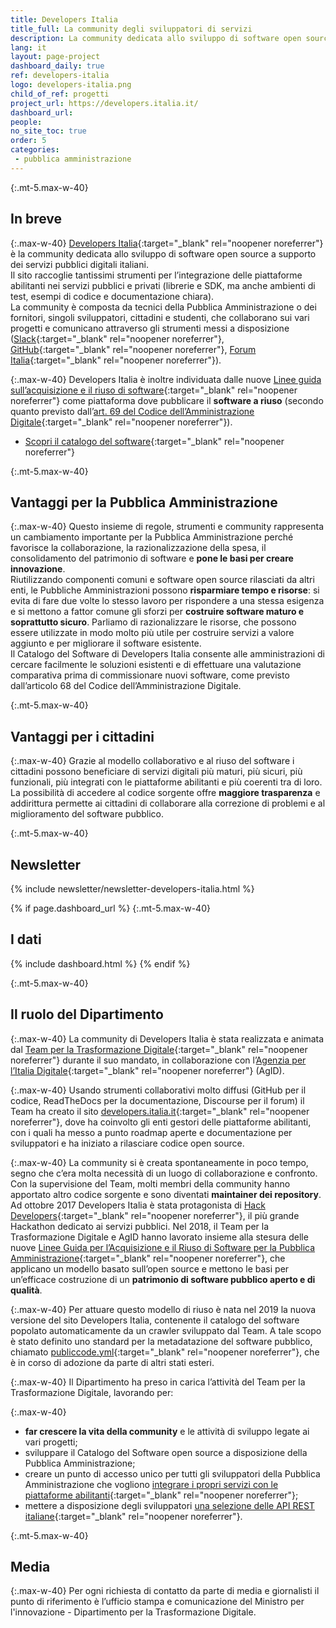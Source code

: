 ```yaml
---
title: Developers Italia
title_full: La community degli sviluppatori di servizi
description: La community dedicata allo sviluppo di software open source per i servizi pubblici italiani
lang: it
layout: page-project
dashboard_daily: true
ref: developers-italia
logo: developers-italia.png
child_of_ref: progetti
project_url: https://developers.italia.it/
dashboard_url:
people:
no_site_toc: true
order: 5
categories:
 - pubblica amministrazione
---
```


{:.mt-5.max-w-40}
## In breve

{:.max-w-40}
[Developers Italia](https://developers.italia.it/){:target="_blank" rel="noopener noreferrer"} è la community dedicata allo sviluppo di software open source a supporto dei servizi pubblici digitali italiani.  
Il sito raccoglie tantissimi strumenti per l’integrazione delle piattaforme abilitanti nei servizi pubblici e privati (librerie e SDK, ma anche ambienti di test, esempi di codice e documentazione chiara).  
La community è composta da tecnici della Pubblica Amministrazione o dei fornitori, singoli sviluppatori, cittadini e studenti, che collaborano sui vari progetti e comunicano attraverso gli strumenti messi a disposizione ([Slack](https://slack.developers.italia.it/){:target="_blank" rel="noopener noreferrer"}, [GitHub](https://github.com/italia){:target="_blank" rel="noopener noreferrer"}, [Forum Italia](https://forum.italia.it/){:target="_blank" rel="noopener noreferrer"}).

{:.max-w-40}
Developers Italia è inoltre individuata dalle nuove [Linee guida sull’acquisizione e il riuso di software](https://developers.italia.it/it/riuso){:target="_blank" rel="noopener noreferrer"} come piattaforma dove pubblicare il **software a riuso** (secondo quanto previsto dall’[art. 69 del Codice dell’Amministrazione Digitale](https://docs.italia.it/italia/piano-triennale-ict/codice-amministrazione-digitale-docs/it/v2017-12-13/_rst/capo6_art69.html){:target="_blank" rel="noopener noreferrer"}).

* [Scopri il catalogo del software](https://developers.italia.it/it/software/){:target="_blank" rel="noopener noreferrer"}

{:.mt-5.max-w-40}
## Vantaggi per la Pubblica Amministrazione

{:.max-w-40}
Questo insieme di regole, strumenti e community rappresenta un cambiamento importante per la Pubblica Amministrazione perché favorisce la collaborazione, la razionalizzazione della spesa, il consolidamento del patrimonio di software e **pone le basi per creare innovazione**.  
Riutilizzando componenti comuni e software open source rilasciati da altri enti, le Pubbliche Amministrazioni possono **risparmiare tempo e risorse**: si evita di fare due volte lo stesso lavoro per rispondere a una stessa esigenza e si mettono a fattor comune gli sforzi per **costruire software maturo e soprattutto sicuro**.  Parliamo di razionalizzare le risorse, che possono essere utilizzate in modo molto più utile per costruire servizi a valore aggiunto e per migliorare il software esistente.  
Il Catalogo del Software di Developers Italia consente alle amministrazioni di cercare facilmente le soluzioni esistenti e di effettuare una valutazione comparativa prima di commissionare nuovi software, come previsto dall’articolo 68 del Codice dell’Amministrazione Digitale.  

{:.mt-5.max-w-40}
## Vantaggi per i cittadini

{:.max-w-40}
Grazie al modello collaborativo e al riuso del software i cittadini possono beneficiare di servizi digitali più maturi, più sicuri, più funzionali, più integrati con le piattaforme abilitanti e più coerenti tra di loro.  
La possibilità di accedere al codice sorgente offre **maggiore trasparenza** e addirittura permette ai cittadini di collaborare alla correzione di problemi e al miglioramento del software pubblico.

{:.mt-5.max-w-40}
## Newsletter

{% include newsletter/newsletter-developers-italia.html %}

{% if page.dashboard_url %}
{:.mt-5.max-w-40}
## I dati

{% include dashboard.html %}
{% endif %}

{:.mt-5.max-w-40}
## Il ruolo del Dipartimento

{:.max-w-40}
La community di Developers Italia è stata realizzata e animata dal [Team per la Trasformazione Digitale](https://teamdigitale.governo.it/){:target="_blank" rel="noopener noreferrer"} durante il suo mandato, in collaborazione con l’[Agenzia per l’Italia Digitale](http://www.agid.gov.it){:target="_blank" rel="noopener noreferrer"} (AgID).

{:.max-w-40}
Usando strumenti collaborativi molto diffusi (GitHub per il codice, ReadTheDocs per la documentazione, Discourse per il forum) il Team ha creato il sito [developers.italia.it](https://developers.italia.it){:target="_blank" rel="noopener noreferrer"}, dove ha coinvolto gli enti gestori delle piattaforme abilitanti, con i quali ha messo a punto roadmap aperte e documentazione per sviluppatori e ha iniziato a rilasciare codice open source.

{:.max-w-40}
La community si è creata spontaneamente in poco tempo, segno che c’era molta necessità di un luogo di collaborazione e confronto. Con la supervisione del Team, molti membri della community hanno apportato altro codice sorgente e sono diventati **maintainer dei repository**.
Ad ottobre 2017 Developers Italia è stata protagonista di [Hack Developers](https://hack.developers.italia.it/){:target="_blank" rel="noopener noreferrer"}, il più grande Hackathon dedicato ai servizi pubblici.
Nel 2018, il Team per la Trasformazione Digitale e AgID hanno lavorato insieme alla stesura delle nuove [Linee Guida per l’Acquisizione e il Riuso di Software per la Pubblica Amministrazione](https://developers.italia.it/it/riuso){:target="_blank" rel="noopener noreferrer"}, che applicano un modello basato sull’open source e mettono le basi per un’efficace costruzione di un **patrimonio di software pubblico aperto e di qualità**.

{:.max-w-40}
Per attuare questo modello di riuso è nata nel 2019 la nuova versione del sito Developers Italia, contenente il catalogo del software popolato automaticamente da un crawler sviluppato dal Team. A tale scopo è stato definito uno standard per la metadatazione del software pubblico, chiamato [publiccode.yml](https://docs.italia.it/italia/developers-italia/publiccodeyml/){:target="_blank" rel="noopener noreferrer"}, che è in corso di adozione da parte di altri stati esteri.

{:.max-w-40}
Il Dipartimento ha preso in carica l’attività del Team per la Trasformazione Digitale, lavorando per:

{:.max-w-40}
* **far crescere la vita della community** e le attività di sviluppo legate ai vari progetti;
* sviluppare il Catalogo del Software open source a disposizione della Pubblica Amministrazione; 
* creare un punto di accesso unico per tutti gli sviluppatori della Pubblica Amministrazione che vogliono [integrare i propri servizi con le piattaforme abilitanti](https://developers.italia.it/it/piattaforme/){:target="_blank" rel="noopener noreferrer"};
* mettere a disposizione degli sviluppatori [una selezione delle API REST italiane](https://developers.italia.it/it/api/){:target="_blank" rel="noopener noreferrer"}.

{:.mt-5.max-w-40}
## Media

{:.max-w-40}
Per ogni richiesta di contatto da parte di media e giornalisti il punto di riferimento è l’ufficio stampa e comunicazione del Ministro per l'innovazione - Dipartimento per la Trasformazione Digitale.

